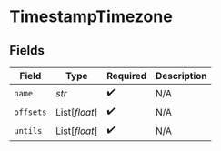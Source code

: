 # TimestampTimezone


## Fields

| Field              | Type               | Required           | Description        |
| ------------------ | ------------------ | ------------------ | ------------------ |
| `name`             | *str*              | :heavy_check_mark: | N/A                |
| `offsets`          | List[*float*]      | :heavy_check_mark: | N/A                |
| `untils`           | List[*float*]      | :heavy_check_mark: | N/A                |